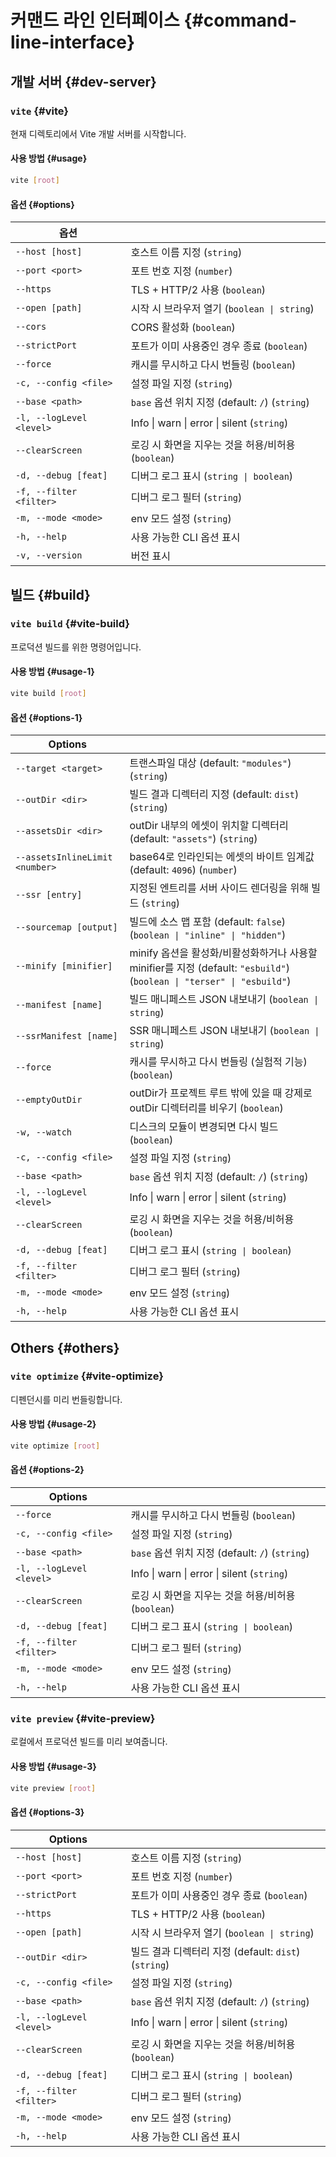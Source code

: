 # 커맨드 라인 인터페이스 {#command-line-interface}

## 개발 서버 {#dev-server}

### `vite` {#vite}

현재 디렉토리에서 Vite 개발 서버를 시작합니다.

#### 사용 방법 {#usage}

```bash
vite [root]
```

#### 옵션 {#options}

| 옵션                     |                                                    |
| ------------------------ | -------------------------------------------------- |
| `--host [host]`          | 호스트 이름 지정 (`string`)                        |
| `--port <port>`          | 포트 번호 지정 (`number`)                          |
| `--https`                | TLS + HTTP/2 사용 (`boolean`)                      |
| `--open [path]`          | 시작 시 브라우저 열기 (`boolean \| string`)        |
| `--cors`                 | CORS 활성화 (`boolean`)                            |
| `--strictPort`           | 포트가 이미 사용중인 경우 종료 (`boolean`)         |
| `--force`                | 캐시를 무시하고 다시 번들링 (`boolean`)            |
| `-c, --config <file>`    | 설정 파일 지정 (`string`)                          |
| `--base <path>`          | `base` 옵션 위치 지정 (default: `/`) (`string`)    |
| `-l, --logLevel <level>` | Info \| warn \| error \| silent (`string`)         |
| `--clearScreen`          | 로깅 시 화면을 지우는 것을 허용/비허용 (`boolean`) |
| `-d, --debug [feat]`     | 디버그 로그 표시 (`string \| boolean`)             |
| `-f, --filter <filter>`  | 디버그 로그 필터 (`string`)                        |
| `-m, --mode <mode>`      | env 모드 설정 (`string`)                           |
| `-h, --help`             | 사용 가능한 CLI 옵션 표시                          |
| `-v, --version`          | 버전 표시                                          |

## 빌드 {#build}

### `vite build` {#vite-build}

프로덕션 빌드를 위한 명령어입니다.

#### 사용 방법 {#usage-1}

```bash
vite build [root]
```

#### 옵션 {#options-1}

| Options                        |                                                                                                                        |
| ------------------------------ | ---------------------------------------------------------------------------------------------------------------------- |
| `--target <target>`            | 트랜스파일 대상 (default: `"modules"`) (`string`)                                                                      |
| `--outDir <dir>`               | 빌드 결과 디렉터리 지정 (default: `dist`) (`string`)                                                                   |
| `--assetsDir <dir>`            | outDir 내부의 에셋이 위치할 디렉터리 (default: `"assets"`) (`string`)                                                  |
| `--assetsInlineLimit <number>` | base64로 인라인되는 에셋의 바이트 임계값 (default: `4096`) (`number`)                                                  |
| `--ssr [entry]`                | 지정된 엔트리를 서버 사이드 렌더링을 위해 빌드 (`string`)                                                              |
| `--sourcemap [output]`         | 빌드에 소스 맵 포함 (default: `false`) (`boolean \| "inline" \| "hidden"`)                                 |
| `--minify [minifier]`          | minify 옵션을 활성화/비활성화하거나 사용할 minifier를 지정 (default: `"esbuild"`) (`boolean \| "terser" \| "esbuild"`) |
| `--manifest [name]`            | 빌드 매니페스트 JSON 내보내기 (`boolean \| string`)                                                                    |
| `--ssrManifest [name]`         | SSR 매니페스트 JSON 내보내기 (`boolean \| string`)                                                                     |
| `--force`                      | 캐시를 무시하고 다시 번들링 (실험적 기능)(`boolean`)                                                                   |
| `--emptyOutDir`                | outDir가 프로젝트 루트 밖에 있을 때 강제로 outDir 디렉터리를 비우기 (`boolean`)                                        |
| `-w, --watch`                  | 디스크의 모듈이 변경되면 다시 빌드 (`boolean`)                                                                         |
| `-c, --config <file>`          | 설정 파일 지정 (`string`)                                                                                              |
| `--base <path>`                | `base` 옵션 위치 지정 (default: `/`) (`string`)                                                                        |
| `-l, --logLevel <level>`       | Info \| warn \| error \| silent (`string`)                                                                             |
| `--clearScreen`                | 로깅 시 화면을 지우는 것을 허용/비허용 (`boolean`)                                                                     |
| `-d, --debug [feat]`           | 디버그 로그 표시 (`string \| boolean`)                                                                                 |
| `-f, --filter <filter>`        | 디버그 로그 필터 (`string`)                                                                                            |
| `-m, --mode <mode>`            | env 모드 설정 (`string`)                                                                                               |
| `-h, --help`                   | 사용 가능한 CLI 옵션 표시                                                                                              |

## Others {#others}

### `vite optimize` {#vite-optimize}

디펜던시를 미리 번들링합니다.

#### 사용 방법 {#usage-2}

```bash
vite optimize [root]
```

#### 옵션 {#options-2}

| Options                  |                                                    |
| ------------------------ | -------------------------------------------------- |
| `--force`                | 캐시를 무시하고 다시 번들링 (`boolean`)            |
| `-c, --config <file>`    | 설정 파일 지정 (`string`)                          |
| `--base <path>`          | `base` 옵션 위치 지정 (default: `/`) (`string`)    |
| `-l, --logLevel <level>` | Info \| warn \| error \| silent (`string`)         |
| `--clearScreen`          | 로깅 시 화면을 지우는 것을 허용/비허용 (`boolean`) |
| `-d, --debug [feat]`     | 디버그 로그 표시 (`string \| boolean`)             |
| `-f, --filter <filter>`  | 디버그 로그 필터 (`string`)                        |
| `-m, --mode <mode>`      | env 모드 설정 (`string`)                           |
| `-h, --help`             | 사용 가능한 CLI 옵션 표시                          |

### `vite preview` {#vite-preview}

로컬에서 프로덕션 빌드를 미리 보여줍니다.

#### 사용 방법 {#usage-3}

```bash
vite preview [root]
```

#### 옵션 {#options-3}

| Options                  |                                                     |
| ------------------------ | --------------------------------------------------- |
| `--host [host]`          | 호스트 이름 지정 (`string`)                         |
| `--port <port>`          | 포트 번호 지정 (`number`)                           |
| `--strictPort`           | 포트가 이미 사용중인 경우 종료 (`boolean`)          |
| `--https`                | TLS + HTTP/2 사용 (`boolean`)                       |
| `--open [path]`          | 시작 시 브라우저 열기 (`boolean \| string`)         |
| `--outDir <dir>`         | 빌드 결과 디렉터리 지정 (default: `dist`)(`string`) |
| `-c, --config <file>`    | 설정 파일 지정 (`string`)                           |
| `--base <path>`          | `base` 옵션 위치 지정 (default: `/`) (`string`)     |
| `-l, --logLevel <level>` | Info \| warn \| error \| silent (`string`)          |
| `--clearScreen`          | 로깅 시 화면을 지우는 것을 허용/비허용 (`boolean`)  |
| `-d, --debug [feat]`     | 디버그 로그 표시 (`string \| boolean`)              |
| `-f, --filter <filter>`  | 디버그 로그 필터 (`string`)                         |
| `-m, --mode <mode>`      | env 모드 설정 (`string`)                            |
| `-h, --help`             | 사용 가능한 CLI 옵션 표시                           |